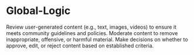 # Global-Logic
Review user-generated content (e.g., text, images, videos) to ensure it meets community guidelines and policies. Moderate content to remove inappropriate, offensive, or harmful material. Make decisions on whether to approve, edit, or reject content based on established criteria.
